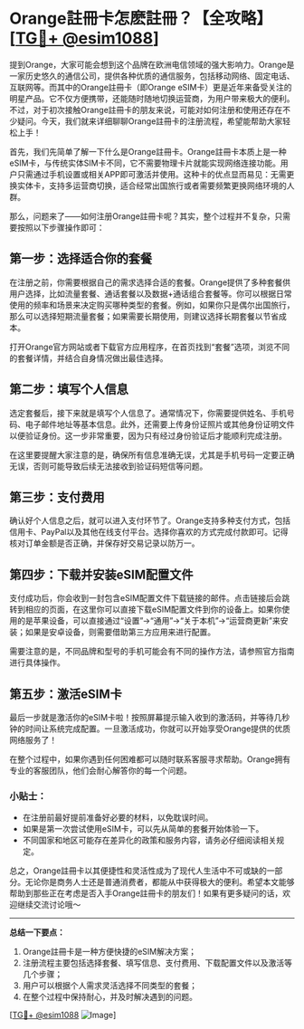 # Orange註冊卡怎麽註冊？【全攻略】[[TG💪+ @esim1088](https://t.me/s/esim1088)]

提到Orange，大家可能会想到这个品牌在欧洲电信领域的强大影响力。Orange是一家历史悠久的通信公司，提供各种优质的通信服务，包括移动网络、固定电话、互联网等。而其中的Orange註冊卡（即Orange eSIM卡）更是近年来备受关注的明星产品。它不仅方便携带，还能随时随地切换运营商，为用户带来极大的便利。不过，对于初次接触Orange註冊卡的朋友来说，可能对如何注册和使用还存在不少疑问。今天，我们就来详细聊聊Orange註冊卡的注册流程，希望能帮助大家轻松上手！

首先，我们先简单了解一下什么是Orange註冊卡。Orange註冊卡本质上是一种eSIM卡，与传统实体SIM卡不同，它不需要物理卡片就能实现网络连接功能。用户只需通过手机设置或相关APP即可激活并使用。这种卡的优点显而易见：无需更换实体卡，支持多运营商切换，适合经常出国旅行或者需要频繁更换网络环境的人群。

那么，问题来了——如何注册Orange註冊卡呢？其实，整个过程并不复杂，只需要按照以下步骤操作即可：

## 第一步：选择适合你的套餐

在注册之前，你需要根据自己的需求选择合适的套餐。Orange提供了多种套餐供用户选择，比如流量套餐、通话套餐以及数据+通话组合套餐等。你可以根据日常使用的频率和场景来决定购买哪种类型的套餐。例如，如果你只是偶尔出国旅行，那么可以选择短期流量套餐；如果需要长期使用，则建议选择长期套餐以节省成本。

打开Orange官方网站或者下载官方应用程序，在首页找到“套餐”选项，浏览不同的套餐详情，并结合自身情况做出最佳选择。

## 第二步：填写个人信息

选定套餐后，接下来就是填写个人信息了。通常情况下，你需要提供姓名、手机号码、电子邮件地址等基本信息。此外，还需要上传身份证照片或其他身份证明文件以便验证身份。这一步非常重要，因为只有经过身份验证后才能顺利完成注册。

在这里要提醒大家注意的是，确保所有信息准确无误，尤其是手机号码一定要正确无误，否则可能导致后续无法接收到验证码短信等问题。

## 第三步：支付费用

确认好个人信息之后，就可以进入支付环节了。Orange支持多种支付方式，包括信用卡、PayPal以及其他在线支付平台。选择你喜欢的方式完成付款即可。记得核对订单金额是否正确，并保存好交易记录以防万一。

## 第四步：下载并安装eSIM配置文件

支付成功后，你会收到一封包含eSIM配置文件下载链接的邮件。点击链接后会跳转到相应的页面，在这里你可以直接下载eSIM配置文件到你的设备上。如果你使用的是苹果设备，可以直接通过“设置”->“通用”->“关于本机”->“运营商更新”来安装；如果是安卓设备，则需要借助第三方应用来进行配置。

需要注意的是，不同品牌和型号的手机可能会有不同的操作方法，请参照官方指南进行具体操作。

## 第五步：激活eSIM卡

最后一步就是激活你的eSIM卡啦！按照屏幕提示输入收到的激活码，并等待几秒钟的时间让系统完成配置。一旦激活成功，你就可以开始享受Orange提供的优质网络服务了！

在整个过程中，如果你遇到任何困难都可以随时联系客服寻求帮助。Orange拥有专业的客服团队，他们会耐心解答你的每一个问题。

### 小贴士：
- 在注册前最好提前准备好必要的材料，以免耽误时间。
- 如果是第一次尝试使用eSIM卡，可以先从简单的套餐开始体验一下。
- 不同国家和地区可能存在差异化的政策和服务内容，请务必仔细阅读相关规定。

总之，Orange註冊卡以其便捷性和灵活性成为了现代人生活中不可或缺的一部分。无论你是商务人士还是普通消费者，都能从中获得极大的便利。希望本文能够帮助到那些正在考虑是否入手Orange註冊卡的朋友们！如果有更多疑问的话，欢迎继续交流讨论哦～

---

**总结一下要点：**
1. Orange註冊卡是一种方便快捷的eSIM解决方案；
2. 注册流程主要包括选择套餐、填写信息、支付费用、下载配置文件以及激活等几个步骤；
3. 用户可以根据个人需求灵活选择不同类型的套餐；
4. 在整个过程中保持耐心，并及时解决遇到的问题。

[[TG💪+ @esim1088](https://t.me/s/esim1088) ![Image](https://i.postimg.cc/4NQfJmqS/Snipaste-2025-05-13-00-14-12.png)]